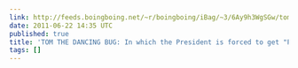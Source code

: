 ```yaml
---
link: http://feeds.boingboing.net/~r/boingboing/iBag/~3/6Ay9h3WgSGw/tom-the-dancing-bug-54.html
date: 2011-06-22 14:35 UTC
published: true
title: 'TOM THE DANCING BUG: In which the President is forced to get "Pro-Life"'
tags: []
---
```



